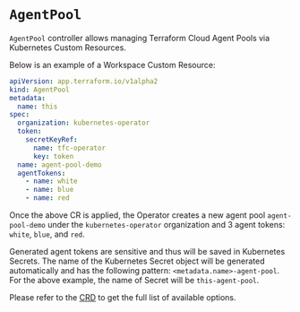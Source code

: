 # `AgentPool`

`AgentPool` controller allows managing Terraform Cloud Agent Pools via Kubernetes Custom Resources.

Below is an example of a Workspace Custom Resource:

```yaml
apiVersion: app.terraform.io/v1alpha2
kind: AgentPool
metadata:
  name: this
spec:
  organization: kubernetes-operator
  token:
    secretKeyRef:
      name: tfc-operator
      key: token
  name: agent-pool-demo
  agentTokens:
    - name: white
    - name: blue
    - name: red
```

Once the above CR is applied, the Operator creates a new agent pool `agent-pool-demo` under the `kubernetes-operator` organization and 3 agent tokens: `white`, `blue`, and `red`.

Generated agent tokens are sensitive and thus will be saved in Kubernetes Secrets. The name of the Kubernetes Secret object will be generated automatically and has the following pattern: `<metadata.name>-agent-pool`. For the above example, the name of Secret will be `this-agent-pool`.

Please refer to the [CRD](../config/crd/bases/app.terraform.io_agentpool.yaml) to get the full list of available options.
